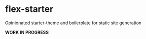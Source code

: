 flex-starter
============

Opinionated starter-theme and boilerplate for static site generation

**WORK IN PROGRESS**
